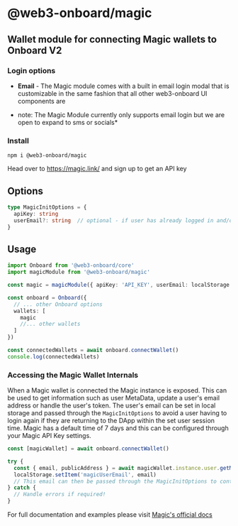 # @web3-onboard/magic

## Wallet module for connecting Magic wallets to Onboard V2

### Login options

- **Email** - The Magic module comes with a built in email login modal that is customizable
in the same fashion that all other web3-onboard UI components are
* note: The Magic Module currently only supports email login but we are open to expand to sms or socials*

### Install

`npm i @web3-onboard/magic`

Head over to https://magic.link/ and sign up to get an API key

## Options

```typescript
type MagicInitOptions = {
  apiKey: string
  userEmail?: string  // optional - if user has already logged in and/or session is still active a login modal will not appear
}
```

## Usage

```typescript
import Onboard from '@web3-onboard/core'
import magicModule from '@web3-onboard/magic'

const magic = magicModule({ apiKey: 'API_KEY', userEmail: localStorage.getItem('magicUserEmail') })

const onboard = Onboard({
  // ... other Onboard options
  wallets: [
    magic
    //... other wallets
  ]
})

const connectedWallets = await onboard.connectWallet()
console.log(connectedWallets)
```

### Accessing the Magic Wallet Internals
When a Magic wallet is connected the Magic instance is exposed. 
This can be used to get information such as user MetaData, update a user's email address or handle the user's token.
The user's email can be set in local storage and passed through the `MagicInitOptions` to avoid a user having to login again if they are returning to the DApp within the set user session time. 
Magic has a default time of 7 days and this can be configured through your Magic API Key settings.
```typescript
const [magicWallet] = await onboard.connectWallet()

try {
  const { email, publicAddress } = await magicWallet.instance.user.getMetadata();
  localStorage.setItem('magicUserEmail', email) 
  // This email can then be passed through the MagicInitOptions to continue the users session and avoid having to login again
} catch {
  // Handle errors if required!
}
```
For full documentation and examples please visit [Magic's official docs](https://magic.link/docs/api-reference/client-side-sdks/web#user-module)
